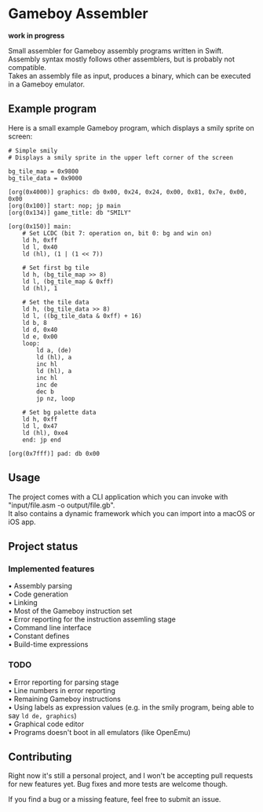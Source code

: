 # Gameboy Assembler

**work in progress**

Small assembler for Gameboy assembly programs written in Swift.  
Assembly syntax mostly follows other assemblers, but is probably not compatible.  
Takes an assembly file as input, produces a binary, which can be executed in a Gameboy emulator.

## Example program

Here is a small example Gameboy program, which displays a smily sprite on screen:

```assembly
# Simple smily
# Displays a smily sprite in the upper left corner of the screen

bg_tile_map = 0x9800
bg_tile_data = 0x9000

[org(0x4000)] graphics: db 0x00, 0x24, 0x24, 0x00, 0x81, 0x7e, 0x00, 0x00
[org(0x100)] start: nop; jp main
[org(0x134)] game_title: db "SMILY"

[org(0x150)] main:
	# Set LCDC (bit 7: operation on, bit 0: bg and win on)
	ld h, 0xff
	ld l, 0x40
	ld (hl), (1 | (1 << 7))

	# Set first bg tile
	ld h, (bg_tile_map >> 8)
	ld l, (bg_tile_map & 0xff)
	ld (hl), 1

	# Set the tile data
	ld h, (bg_tile_data >> 8)
	ld l, ((bg_tile_data & 0xff) + 16)
	ld b, 8
	ld d, 0x40
	ld e, 0x00
	loop:
		ld a, (de)
		ld (hl), a
		inc hl
		ld (hl), a
		inc hl
		inc de
		dec b
		jp nz, loop

	# Set bg palette data
	ld h, 0xff
	ld l, 0x47
	ld (hl), 0xe4
	end: jp end

[org(0x7fff)] pad: db 0x00
```

## Usage

The project comes with a CLI application which you can invoke with "input/file.asm -o output/file.gb".  
It also contains a dynamic framework which you can import into a macOS or iOS app.

## Project status

### Implemented features

• Assembly parsing  
• Code generation  
• Linking  
• Most of the Gameboy instruction set  
• Error reporting for the instruction assemling stage  
• Command line interface  
• Constant defines  
• Build-time expressions  

### TODO

• Error reporting for parsing stage  
• Line numbers in error reporting  
• Remaining Gameboy instructions  
• Using labels as expression values (e.g. in the smily program, being able to say `ld de, graphics`)  
• Graphical code editor  
• Programs doesn't boot in all emulators (like OpenEmu)

## Contributing

Right now it's still a personal project, and I won't be accepting pull requests for new features yet. Bug fixes and more tests are welcome though.

If you find a bug or a missing feature, feel free to submit an issue.
